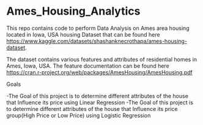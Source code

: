 # Ames_Housing_Analytics
This repo contains code to perform Data Analysis on Ames area housing located in Iowa, USA housing Dataset that can be found here  https://www.kaggle.com/datasets/shashanknecrothapa/ames-housing-dataset.

The dataset contains various features and attributes of residential homes in Ames, Iowa, USA.
The feature documentation can be found here https://cran.r-project.org/web/packages/AmesHousing/AmesHousing.pdf

Goals

-The Goal of this project is to determine different attributes of the house that Influence its price using Linear Regression
-The Goal of this project is to determine different attributes of the house that Influence its price group(High Price or Low Price) using Logistic Regression

